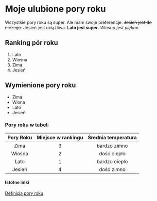 # Moje ulubione pory roku

Wszystkie pory roku są super. Ale mam swoje preferencje.  ~~Jesień jest do niczego.~~ Jesień jest uciążliwa. __Lato jest super.__ *Wiosna jest piękna.*


## Ranking pór roku

1. Lato
2. Wiosna
3. Zima
4. Jesień

## Wymienione pory roku

- Zima
- Wiona
- Lato
- Jesień

### Pory roku w tabeli

| Pory Roku      | Miejsce w rankingu | Średnia temperatura  |
| :-------------:|:-------------:|:-----:|
| Zima           | 3    | bardzo zimno |
| Wiosna         | 2    |   dość ciepło |
| Lato           | 1    |    bardzo ciepło |
| Jesień         | 4    |  dość zimno |


#### Istotne linki

[Definicja pory roku](https://pl.wikipedia.org/wiki/Pora_roku)  
